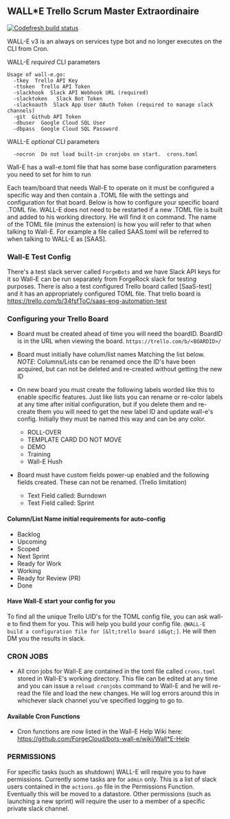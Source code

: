 ## WALL*E Trello Scrum Master Extraordinaire

[![Codefresh build status]( https://g.codefresh.io/api/badges/pipeline/forgecloud/ForgeCloud%2Fbots-wall-e%2Fbots-wall-e?branch=master&key=eyJhbGciOiJIUzI1NiJ9.NWE3MGI5MDM1OTJmYWQwMDAxNTE4YTY4.rnvqniYdWuESr3Iwxf_fjUZS4ZgdqUxZN8-SeKCL_H4&type=cf-1)]( https://g.codefresh.io/repositories/ForgeCloud/bots-wall-e/builds?filter=trigger:build;branch:master;service:5af21119b7f5c600015156d1~bots-wall-e)

WALL-E v3 is an always on services type bot and no longer executes on the CLI from Cron.   

WALL-E *required* CLI parameters
```
Usage of wall-e.go:
  -tkey  Trello API Key
  -ttoken  Trello API Token
  -slackhook  Slack API Webhook URL (required)  
  -slacktoken   Slack Bot Token
  -slackoauth  Slack App User OAuth Token (required to manage slack channels)
  -git  Github API Token
  -dbuser  Google Cloud SQL User
  -dbpass  Google Cloud SQL Password
```

WALL-E *optional* CLI parameters
```
  -nocron  Do not load built-in cronjobs on start.  crons.toml
```

Wall-E has a wall-e.toml file that has some base configuration parameters you need to set for him to run

Each team/board that needs Wall-E to operate on it must be configured a specific way and then contain a .TOML file with the settings and configuration for that board.   Below is how to configure your specific board .TOML file.   WALL-E does not need to be restarted if a new .TOML file is built and added to his working directory.  He will find it on command.  The name of the TOML file (minus the extension) is how you will refer to that when talking to Wall-E.  For example a file called  SAAS.toml will be referred to when talking to WALL-E as [SAAS].  

###  Wall-E Test Config
There's a test slack server called `ForgeBots` and we have Slack API keys for it so Wall-E can be run separately from ForgeRock slack for testing purposes. There is also a test configured Trello board called [SaaS-test] and it has an appropriately configured TOML file. That trello board is https://trello.com/b/34fsfToC/saas-eng-automation-test

###  Configuring your Trello Board
* Board must be created ahead of time you will need the boardID.  BoardID is in the URL when viewing the board. `https://trello.com/b/<BOARDID>/`
* Board must initially have colum/list names Matching the list below. *NOTE*: Columns/Lists can be renamed once the ID's have been acquired, but can not be deleted and re-created without getting the new ID
* On new board you must create the following labels worded like this to enable specific features.  Just like lists you can rename or re-color labels at any time after initial configuration, but if you delete them and re-create them you will need to get the new label ID and update wall-e's config.   Initially they must be named this way and can be any color.
  * ROLL-OVER 
  * TEMPLATE CARD DO NOT MOVE
  * DEMO
  * Training
  * Wall-E Hush

* Board must have custom fields power-up enabled and the following fields created.  These can not be renamed. (Trello limitation)
  * Text Field called:  Burndown
  * Text Field called:  Sprint
  
#### Column/List Name initial requirements for auto-config
* Backlog
* Upcoming
* Scoped
* Next Sprint
* Ready for Work
* Working
* Ready for Review (PR)
* Done

#### Have Wall-E start your config for you
To find all the unique Trello UID's for the TOML config file, you can ask wall-e to find them for you.  This will help you build your config file.
`@WALL-E build a configuration file for [&lt;trello board id&gt;]`.  He will then DM you the results in slack.

### CRON JOBS
* All cron jobs for Wall-E are contained in the toml file called `crons.toml` stored in Wall-E's working directory.  This file can be edited at any time and you can issue a `reload cronjobs` command to Wall-E and he will re-read the file and load the new changes.   He will log errors around this in whichever slack channel you've specified logging to go to.

#### Available Cron Functions
* Cron functions are now listed in the Wall-E Help Wiki here: https://github.com/ForgeCloud/bots-wall-e/wiki/Wall*E-Help

### PERMISSIONS
For specific tasks (such as shutdown) WALL-E will require you to have permissions.  Currently some tasks are for `admin` only.  This is a list of slack users contained in the `actions.go` file in the Permissions Function. Eventually this will be moved to a datastore.   Other permissions (such as launching a new sprint) will require the user to a member of a specific private slack channel.


